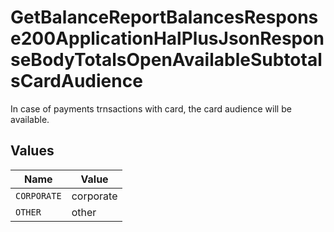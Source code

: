 # GetBalanceReportBalancesResponse200ApplicationHalPlusJsonResponseBodyTotalsOpenAvailableSubtotalsCardAudience

In case of payments trnsactions with card, the card audience will be available.


## Values

| Name        | Value       |
| ----------- | ----------- |
| `CORPORATE` | corporate   |
| `OTHER`     | other       |